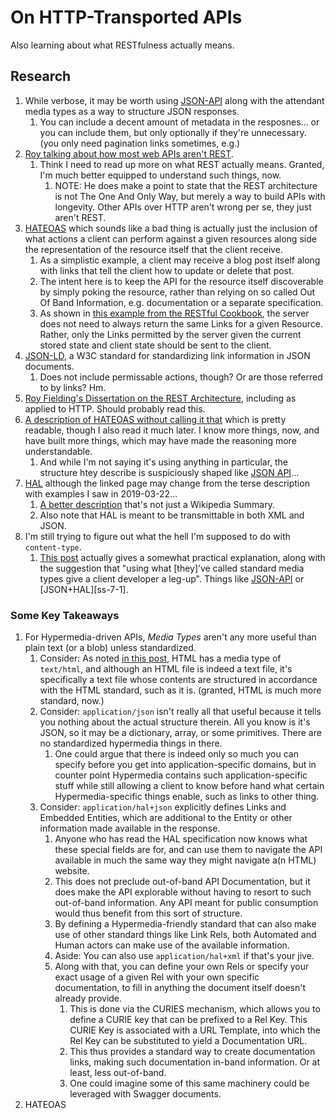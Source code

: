 On HTTP-Transported APIs
========================

Also learning about what RESTfulness actually means.



## Research

1. While verbose, it may be worth using [JSON-API](http://jsonapi.org/) along with the attendant media types as a way to structure JSON responses.
    1. You can include a decent amount of metadata in the resposnes... or you can include them, but only optionally if they're unnecessary. (you only need pagination links sometimes, e.g.)
2. [Roy talking about how most web APIs aren't REST](http://roy.gbiv.com/untangled/2008/rest-apis-must-be-hypertext-driven).
    1. Think I need to read up more on what REST actually means.  Granted, I'm much better equipped to understand such things, now.
        1. NOTE: He does make a point to state that the REST architecture is not The One And Only Way, but merely a way to build APIs with longevity.  Other APIs over HTTP aren't wrong per se, they just aren't REST.
3. [HATEOAS](https://en.wikipedia.org/wiki/HATEOAS) which sounds like a bad thing is actually just the inclusion of what actions a client can perform against a given resources along side the representation of the resource itself that the client receive.
    1. As a simplistic example, a client may receive a blog post itself along with links that tell the client how to update or delete that post.
    2. The intent here is to keep the API for the resource itself discoverable by simply poking the resource, rather than relying on so called Out Of Band Information, e.g. documentation or a separate specification.
    3. As shown in [this example from the RESTful Cookbook](http://restcookbook.com/Basics/hateoas/), the server does not need to always return the same Links for a given Resource.  Rather, only the Links permitted by the server given the current stored state and client state should be sent to the client.
4. [JSON-LD](https://www.w3.org/TR/json-ld/), a W3C standard for standardizing link information in JSON documents.
    1. Does not include permissable actions, though?  Or are those referred to by links?  Hm.
5. [Roy Fielding's Dissertation on the REST Architecture](https://www.ics.uci.edu/~fielding/pubs/dissertation/top.htm), including as applied to HTTP.  Should probably read this.
6. [A description of HATEOAS without calling it that](https://levelup.gitconnected.com/to-create-an-evolvable-api-stop-thinking-about-urls-2ad8b4cc208e) which is pretty readable, though I also read it much later.  I know more things, now, and have built more things, which may have made the reasoning more understandable.
    1. And while I'm not saying it's using anything in particular, the structure htey describe is suspiciously shaped like [JSON API][ss--json-api]...
7. [HAL][ss-7--hal-wikipedia] although the linked page may change from the terse description with examples I saw in 2019-03-22...
    1. [A better description][ss-7-1--hal] that's not just a Wikipedia Summary.
    2. Also note that HAL is meant to be transmittable in both XML and JSON.
8. I'm still trying to figure out what the hell I'm supposed to do with `content-type`.
    1. [This post][ss-8-1] actually gives a somewhat practical explanation, along with the suggestion that "using what \[they]’ve called standard media types give a client developer a leg-up".  Things like [JSON-API][ss--json-api] or [JSON+HAL][ss-7-1].

[ss-7--hal-wikipedia]: https://en.wikipedia.org/wiki/Hypertext_Application_Language
[ss-7-1--hal]: http://stateless.co/hal_specification.html
[ss-8-1]: https://akrabat.com/restful-apis-and-media-types/
[ss--json-api]: http://jsonapi.org/


### Some Key Takeaways

1. For Hypermedia-driven APIs, _Media Types_ aren't any more useful than plain text (or a blob) unless standardized.
    1. Consider: As noted [in this post][ss-8-1], HTML has a media type of `text/html`, and although an HTML file is indeed a text file, it's specifically a text file whose contents are structured in accordance with the HTML standard, such as it is.  (granted, HTML is much more standard, now.)
    2. Consider: `application/json` isn't really all that useful because it tells you nothing about the actual structure therein.  All you know is it's JSON, so it may be a dictionary, array, or some primitives.  There are no standardized hypermedia things in there.
        1. One could argue that there is indeed only so much you can specify before you get into application-specific domains, but in counter point Hypermedia contains such application-specific stuff while still allowing a client to know before hand what certain Hypermedia-specific things enable, such as links to other thing.
    3. Consider: `application/hal+json` explicitly defines Links and Embedded Entities, which are additional to the Entity or other information made available in the response.
        1. Anyone who has read the HAL specification now knows what these special fields are for, and can use them to navigate the API available in much the same way they might navigate a(n HTML) website.
        2. This does not preclude out-of-band API Documentation, but it does make the API explorable without having to resort to such out-of-band information.  Any API meant for public consumption would thus benefit from this sort of structure.
        3. By defining a Hypermedia-friendly standard that can also make use of other standard things like Link Rels, both Automated and Human actors can make use of the available information.
        4. Aside: You can also use `application/hal+xml` if that's your jive.
        5. Along with that, you can define your own Rels or specify your exact usage of a given Rel with your own specific documentation, to fill in anything the document itself doesn't already provide.
            1. This is done via the CURIES mechanism, which allows you to define a CURIE key that can be prefixed to a Rel Key.  This CURIE Key is associated with a URL Template, into which the Rel Key can be substituted to yield a Documentation URL.
            2. This thus provides a standard way to create documentation links, making such documentation in-band information.  Or at least, less out-of-band.
            3. One could imagine some of this same machinery could be leveraged with Swagger documents.
2. HATEOAS
